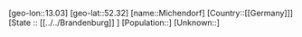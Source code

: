 ﻿---
location: [52.32,13.03]
mapzoom: [7,12] 
mapmarker: city 
type: City
tags:
- geo/City


SpocWebEntityId: 32463
isDeleted: false
confidential: public

---
[geo-lon::13.03]
[geo-lat::52.32]
[name::Michendorf]
[Country::[[Germany]]]
[State :: [[../../Brandenburg]] ]
[Population::]
[Unknown::]

